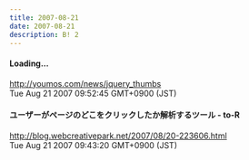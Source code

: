```yaml
---
title: 2007-08-21
date: 2007-08-21
description: B! 2
---
```


#### Loading...
http://youmos.com/news/jquery_thumbs<br>
Tue Aug 21 2007 09:52:45 GMT+0900 (JST)<br>


#### ユーザーがページのどこをクリックしたか解析するツール - to-R
http://blog.webcreativepark.net/2007/08/20-223606.html<br>
Tue Aug 21 2007 09:43:20 GMT+0900 (JST)<br>


